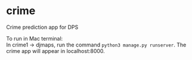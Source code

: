 # crime
Crime prediction app for DPS <br/>

 To run in Mac terminal: <br/>
       In crime1 → djmaps, run the command `python3 manage.py runserver`. The crime app will appear in localhost:8000. <br/>

